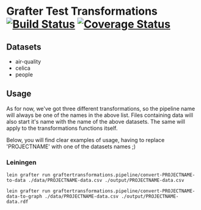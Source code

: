 # Grafter Test Transformations [![Build Status](https://travis-ci.org/xaabi6/GrafterTransformations.svg?branch=master)](https://travis-ci.org/xaabi6/GrafterTransformations) [![Coverage Status](https://coveralls.io/repos/github/xaabi6/GrafterTransformations/badge.svg?branch=master)](https://coveralls.io/github/xaabi6/GrafterTransformations?branch=master)

## Datasets
- air-quality
- celica
- people

## Usage

As for now, we've got three different transformations, so the pipeline name will always be one of the names in the above list. Files containing data will also start it's name with the name of the above datasets. The same will apply to the transformations functions itself.

Below, you will find clear examples of usage, having to replace 'PROJECTNAME' with one of the datasets names ;)

### Leiningen

`lein grafter run graftertransformations.pipeline/convert-PROJECTNAME-to-data ./data/PROJECTNAME-data.csv ./output/PROJECTNAME-data.csv`

`lein grafter run graftertransformations.pipeline/convert-PROJECTNAME-data-to-graph ./data/PROJECTNAME-data.csv ./output/PROJECTNAME-data.rdf`
